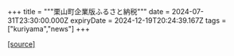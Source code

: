 +++
title = """栗山町企業版ふるさと納税"""
date = 2024-07-31T23:30:00.000Z
expiryDate = 2024-12-19T20:24:39.167Z
tags = ["kuriyama","news"]
+++


[[source]](https://www.town.kuriyama.hokkaido.jp/soshiki/31/14671.html)

